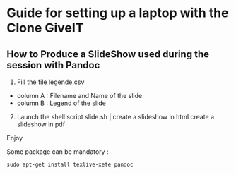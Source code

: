 # Guide for setting up a laptop with the Clone  GiveIT


## How to Produce a SlideShow used during the session with Pandoc 

1. Fill the file legende.csv 

* column A : Filename and Name of the slide
* column B : Legend of the slide

2. Launch the shell script slide.sh <html> | <pdf>
    <html> create a slideshow in html
    <pdf>  create a slideshow in pdf
      
Enjoy

Some package can be mandatory :
```
sudo apt-get install texlive-xete pandoc
```
